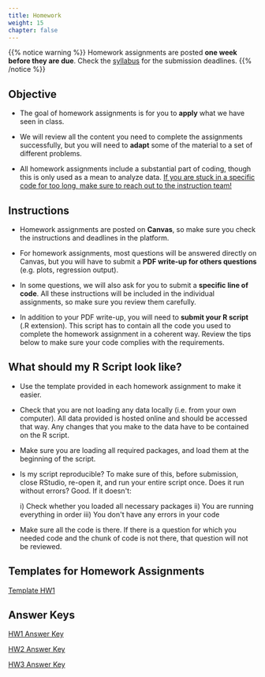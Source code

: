 ```yaml
---
title: Homework
weight: 15
chapter: false
---
```



{{% notice warning %}}
Homework assignments are posted **one week before they are due**. Check the [syllabus](https://sta235.netlify.app/syllabus/grading/) for the submission deadlines.
{{% /notice %}}


## Objective

- The goal of homework assignments is for you to **apply** what we have seen in class.

- We will review all the content you need to complete the assignments successfully, but you will need to **adapt** some of the material to a set of different problems.

- All homework assignments include a substantial part of coding, though this is only used as a mean to analyze data. <u>If you are stuck in a specific code for too long, make sure to reach out to the instruction team!</u>


## Instructions

- Homework assignments are posted on **Canvas**, so make sure you check the instructions and deadlines in the platform.

- For homework assignments, most questions will be answered directly on Canvas, but you will have to submit a **PDF write-up for others questions** (e.g. plots, regression output).

- In some questions, we will also ask for you to submit a **specific line of code**. All these instructions will be included in the individual assignments, so make sure you review them carefully.

- In addition to your PDF write-up, you will need to **submit your R script** (.R extension). This script has to contain all the code you used to complete the homework assignment in a coherent way. Review the tips below to make sure your code complies with the requirements.


## What should my R Script look like?

- Use the template provided in each homework assignment to make it easier.

- Check that you are not loading any data locally (i.e. from your own computer). All data provided is hosted online and should be accessed that way. Any changes that you make to the data have to be contained on the R script.

- Make sure you are loading all required packages, and load them at the beginning of the script.

- Is my script reproducible? To make sure of this, before submission, close RStudio, re-open it, and run your entire script once. Does it run without errors? Good. If it doesn't:

	i) Check whether you loaded all necessary packages
	ii) You are running everything in order
	iii) You don't have any errors in your code

- Make sure all the code is there. If there is a question for which you needed code and the chunk of code is not there, that question will not be reviewed.

## Templates for Homework Assignments

<a onclick="ga('send', 'event', 'External-Link','click','hw1_code','0','Link');" href="https://raw.githubusercontent.com/maibennett/sta235/main/exampleSite/content/Assignments/Homework/HW1/templates/STA235H_HW1_Template.R" target="_blank" class="btn btn-default">Template HW1 <i class="fas fa-code"></i></a>


## Answer Keys

<a onclick="ga('send', 'event', 'External-Link','click','hw1_answerkey','0','Link');" href="https://sta235.netlify.app/Assignments/Homework/HW1/STA235H_Fall22_Homework1_AnswerKey.html" target="_blank" class="btn btn-default">HW1 Answer Key <i class="fas fa-external-link-alt"></i></a>

<a onclick="ga('send', 'event', 'External-Link','click','hw2_answerkey','0','Link');" href="https://sta235.netlify.app/Assignments/Homework/HW2/STA235H_Fall22_Homework2_AnswerKey.html" target="_blank" class="btn btn-default">HW2 Answer Key <i class="fas fa-external-link-alt"></i></a>

<a onclick="ga('send', 'event', 'External-Link','click','hw3_answerkey','0','Link');" href="https://sta235.netlify.app/Assignments/Homework/HW3/STA235H_Fall22_Homework3_AnswerKey.html" target="_blank" class="btn btn-default">HW3 Answer Key <i class="fas fa-external-link-alt"></i></a>


